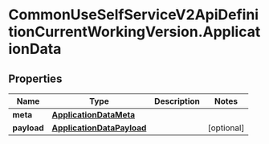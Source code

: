 # CommonUseSelfServiceV2ApiDefinitionCurrentWorkingVersion.ApplicationData

## Properties
Name | Type | Description | Notes
------------ | ------------- | ------------- | -------------
**meta** | [**ApplicationDataMeta**](ApplicationDataMeta.md) |  | 
**payload** | [**ApplicationDataPayload**](ApplicationDataPayload.md) |  | [optional] 
